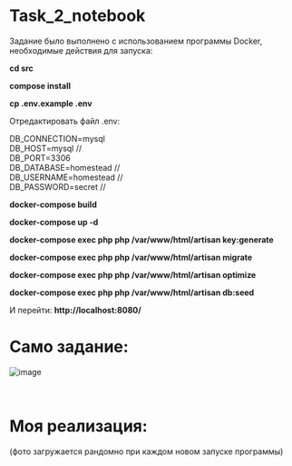 # Task_2_notebook
<p>Задание было выполнено с использованием программы Docker, необходимые действия для запуска:</p>

<p><b>cd src</b></p>
<p><b>compose install</b></p>
<p><b>cp .env.example .env</b></p>

<p>Отредактировать файл .env:</p>
DB_CONNECTION=mysql<br>
DB_HOST=mysql //<br>
DB_PORT=3306<br>
DB_DATABASE=homestead //<br>
DB_USERNAME=homestead //<br>
DB_PASSWORD=secret //<br>

<p><b>docker-compose build</b></p>
<p><b>docker-compose up -d</b></p>
<p><b>docker-compose exec php php /var/www/html/artisan key:generate</b></p>
<p><b>docker-compose exec php php /var/www/html/artisan migrate</b></p>
<p><b>docker-compose exec php php /var/www/html/artisan optimize</b></p>
<p><b>docker-compose exec php php /var/www/html/artisan db:seed</b></p>

И перейти: <b>http://localhost:8080/</b>

<h1>Само задание:</h1>

![image](https://user-images.githubusercontent.com/112812361/216949640-c8017fd3-24f1-4c98-aca6-00403c63c530.png)

<br>
<h1>Моя реализация:</h1>
<p>(фото загружается рандомно при каждом новом запуске программы)</p>
